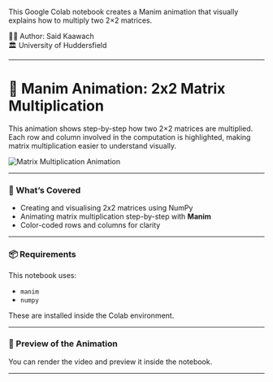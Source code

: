 This Google Colab notebook creates a Manim animation that visually explains how to multiply two 2×2 matrices.

👨‍🏫 Author: Said Kaawach  
🏛️ University of Huddersfield

---

# 🎥 Manim Animation: 2x2 Matrix Multiplication

This animation shows step-by-step how two 2×2 matrices are multiplied. Each row and column involved in the computation is highlighted, making matrix multiplication easier to understand visually.

![Matrix Multiplication Animation](assets/matrix_multiplication.gif)

---

### 🧮 What’s Covered
- Creating and visualising 2x2 matrices using NumPy
- Animating matrix multiplication step-by-step with **Manim**
- Color-coded rows and columns for clarity

---

### 📦 Requirements
This notebook uses:

- `manim`
- `numpy`

These are installed inside the Colab environment.

---

### 🔧 Preview of the Animation

You can render the video and preview it inside the notebook.

---
